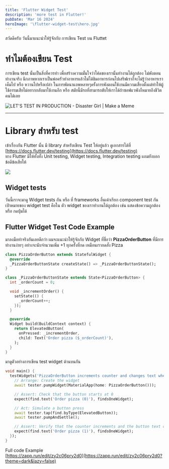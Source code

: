 ```yaml
---
title: 'Flutter Widget Test'
description: 'more test in Flutter!'
pubDate: 'Mar 16 2024'
heroImage: '\flutter-widget-test\hero.jpg'
---
```


สวัดดีครับ วันนี้มาแนะนำให้รู้จักกับ การเขียน Test บน Fluttet

# ทำไมต้องเขียน Test

การเขียน test นั้นเป็นสิ่งที่ควรทำ เพื่อสร้างความมั้นใจว่าโค้ดของเรานั้นทำงานได้ถูกต้อง ไม่พังตอนทำงานจริง นึกภาพหากเราเป็นพ่อครัวทำอาหารแล้วไม่ได้ชิมอาหารก่อนไปเสริฟเราก็จะไม่รู้ว่าอาหารเราเค็มไป หรือ หวานไปหรือเปล่า ในการพัตนาแอพหลายๆครั้งการพังตอนใช้งานมีความเสี่ยงตั้งแต่ทำให้ผู้ใช้อารมเสียไม่อยากกลับมาใช้งานอีก หรือ สมัยนี้มีรถที่สามารถขับให้เราได้ถ้าซอฟแวพังก็หมายถึงชีวิตคนได้เลย

![LET'S TEST IN PRODUCTION - Disaster Girl | Make a Meme](https://media.makeameme.org/created/lets-test-in.jpg)

---

# Library สำหรับ test

เข้าเรื่องกัน Flutter นั้น มี library สำหรับเขียน Test ให้อยู่แล้ว ดูเอกสารได้ที่ [https://docs.flutter.dev/testing](https://docs.flutter.dev/testing)  
ทาง Flutter มีให้ทั้งทั้ง Unit testing, Widget testing, Integration testing แถมยังบอกข้อดีข้อเสียให้

![](https://cdn.hashnode.com/res/hashnode/image/upload/v1689997949158/98ec58a7-2dc4-436a-9c44-214a92df9a03.png)

## Widget tests

วันนี้เราจะมาดู Widget tests กัน หรือ ที่ frameworks อื่นเค้าเรียก component test กัน  
เป้าหมายของ widget test คือใน ตัว widget ของเราทำงานได้ถูกต้อง เช่น แสดงข้อความถูกต้อง หรือ กดปุ่มได้  

## **Flutter Widget Test Code Example**

มาลงมือทำจริงกันเลยดีกว่า ผมจะแนะนำให้รู้จักกับ Widget ที่ชื่อว่า **PizzaOrderButton** ที่มีการทำงานง่ายๆ อย่างจะนับจำนวนเพิ่ม +1 ทุกครั้งที่กด เหมือนเรากดสั่ง Pizza

```dart
class PizzaOrderButton extends StatefulWidget {
  @override
  _PizzaOrderButtonState createState() => _PizzaOrderButtonState();
}

class _PizzaOrderButtonState extends State<PizzaOrderButton> {
  int _orderCount = 0;

  void _incrementOrder() {
    setState(() {
      _orderCount++;
    });
  }

  @override
  Widget build(BuildContext context) {
    return ElevatedButton(
      onPressed: _incrementOrder,
      child: Text('Order pizza ($_orderCount)'),
    );
  }
}
```

มาดูตัวอย่างการเขียน test widget ด้านบนกัน

```dart
void main() {
  testWidgets('PizzaOrderButton increments counter and changes text when pressed', (WidgetTester tester) async {
    // Arrange: Create the widget
    await tester.pumpWidget(MaterialApp(home: PizzaOrderButton()));

    // Assert: Check that the button starts at 0
    expect(find.text('Order pizza (0)'), findsOneWidget);

    // Act: Simulate a button press
    await tester.tap(find.byType(ElevatedButton));
    await tester.pumpAndSettle();

    // Assert: Verify that the counter increments and the button text changes
    expect(find.text('Order pizza (1)'), findsOneWidget);
  });
}
```

Full code Example  
[https://zapp.run/edit/zy2c06pry2d0](https://zapp.run/edit/zy2c06pry2d0?theme=dark&lazy=false)